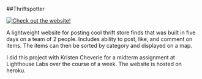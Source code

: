 ##Thriftspotter

[![Check out the website!](http://www.coolblackattire.com/wp-content/uploads/2015/08/check-it-out-button-300x71.png  
)](http://damp-mountain-53843.herokuapp.com/)

A lightweight website for posting cool thrift store finds that was built in five days on a team of 2 people. Includes ability to post, like, and comment on items. The items can then be sorted by category and displayed on a map.

I did this project with Kristen Cheverie for a midterm assignment at Lighthouse Labs over the course of a week. The website is hosted on heroku. 
